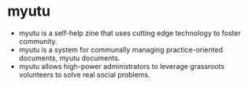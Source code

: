# myutu

- myutu is a self-help zine that uses cutting edge technology to foster community.
- myutu is a system for communally managing practice-oriented documents, myutu documents.
- myutu allows high-power administrators to leverage grassroots volunteers to solve real social problems.

